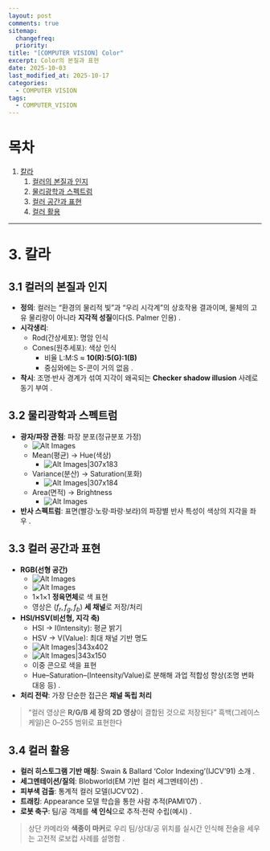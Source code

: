 ```yaml
---
layout: post
comments: true
sitemap:
  changefreq:
  priority:
title: "[COMPUTER VISION] Color"
excerpt: Color의 본질과 표현
date: 2025-10-03
last_modified_at: 2025-10-17
categories:
  - COMPUTER VISION
tags:
  - COMPUTER_VISION
---
```


# 목차

1. [칼라](#3-칼라)
	1. [컬러의 본질과 인지](#31-컬러의-본질과-인지)
	2. [물리광학과 스펙트럼](#32-물리광학과-스펙트럼)
	3. [컬러 공간과 표현](#33-컬러-공간과-표현)
	4. [컬러 활용](#34-컬러-활용)

---

# 3. 칼라
## 3.1 컬러의 본질과 인지

- **정의**: 컬러는 “환경의 물리적 빛”과 “우리 시각계”의 상호작용 결과이며, 물체의 고유 물리량이 아니라 **지각적 성질**이다(S. Palmer 인용) .
- **시각생리**:
	- Rod(간상세포): 명암 인식
	- Cones(원추세포): 색상 인식
		- 비율 L:M:S ≈ **10(R):5(G):1(B)**
		- 중심와에는 S-콘이 거의 없음 .
- **착시**: 조명·반사 경계가 섞여 지각이 왜곡되는 **Checker shadow illusion** 사례로 동기 부여 .

## 3.2 물리광학과 스펙트럼

- **광자/파장 관점**: 파장 분포(정규분포 가정)
	- ![Alt Images](https://cdn.jsdelivr.net/gh/aliquis-facio/aliquis-facio.github.io@main/_image/2025-10-17-17-48-31.jpg?raw=true)
	- Mean(평균) → Hue(색상)
		- ![Alt Images|307x183](https://cdn.jsdelivr.net/gh/aliquis-facio/aliquis-facio.github.io@main/_image/2025-10-17-17-48-38.jpg?raw=true)
	- Variance(분산) → Saturation(포화)
		- ![Alt Images|307x184](https://cdn.jsdelivr.net/gh/aliquis-facio/aliquis-facio.github.io@main/_image/2025-10-17-17-48-45.jpg?raw=true)
	- Area(면적) → Brightness
		- ![Alt Images](https://cdn.jsdelivr.net/gh/aliquis-facio/aliquis-facio.github.io@main/_image/2025-10-17-17-48-51.jpg?raw=true)
- **반사 스펙트럼**: 표면(빨강·노랑·파랑·보라)의 파장별 반사 특성이 색상의 지각을 좌우 .

## 3.3 컬러 공간과 표현

- **RGB(선형 공간)**
	- ![Alt Images](https://cdn.jsdelivr.net/gh/aliquis-facio/aliquis-facio.github.io@main/_image/2025-10-17-17-49-04.jpg?raw=true)
	- ![Alt Images](https://cdn.jsdelivr.net/gh/aliquis-facio/aliquis-facio.github.io@main/_image/2025-10-17-17-49-37.jpg?raw=true)
	- 1×1×1 **정육면체**로 색 표현
	- 영상은 ($f_r, f_g, f_b$) **세 채널**로 저장/처리
- **HSI/HSV(비선형, 지각 축)**
	- HSI → I(Intensity): 평균 밝기
	- HSV → V(Value): 최대 채널 기반 명도
	- ![Alt Images|343x402](https://cdn.jsdelivr.net/gh/aliquis-facio/aliquis-facio.github.io@main/_image/2025-10-17-17-49-53.jpg?raw=true)
	- ![Alt Images|343x150](https://cdn.jsdelivr.net/gh/aliquis-facio/aliquis-facio.github.io@main/_image/2025-10-17-17-50-00.jpg?raw=true)
	- 이중 콘으로 색을 표현
	- Hue–Saturation–(Inteensity/Value)로 분해해 과업 적합성 향상(조명 변화 대응 등) .
- **처리 전략**: 가장 단순한 접근은 **채널 독립 처리**

> “컬러 영상은 **R/G/B 세 장의 2D 영상**이 결합된 것으로 저장된다”
> 흑백(그레이스케일)은 0–255 범위로 표현한다

## 3.4 컬러 활용

- **컬러 히스토그램 기반 매칭**: Swain & Ballard ‘Color Indexing’(IJCV’91) 소개 .
- **세그멘테이션/질의**: Blobworld(EM 기반 컬러 세그멘테이션) .
- **피부색 검출**: 통계적 컬러 모델(IJCV’02) .
- **트래킹**: Appearance 모델 학습을 통한 사람 추적(PAMI’07) .
- **로봇 축구**: 팀/공 객체를 **색 인식**으로 추적·전략 수립(예시) .

> 상단 카메라와 **색종이 마커**로 우리 팀/상대/공 위치를 실시간 인식해 전술을 세우는 고전적 로보컵 사례를 설명함 .